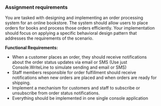 ﻿### Assignment requirements

You are tasked with designing and implementing an order processing system for an online bookstore. The system should allow users to place orders for books and process those orders efficiently. Your implementation should focus on applying a specific behavioral design pattern that addresses the requirements of the scenario.

**Functional Requirements:**
- When a customer places an order, they should receive notifications about the order status updates via email or SMS (Use just Console.WriteLine to simulate sending and email or SMS)
- Staff members responsible for order fulfillment should receive notifications when new orders are placed and when orders are ready for shipping.
- Implement a mechanism for customers and staff to subscribe or unsubscribe from order status notifications.
- Everything should be implemented in one single console application
